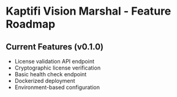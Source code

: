 # Kaptifi Vision Marshal - Feature Roadmap

## Current Features (v0.1.0)
- License validation API endpoint
- Cryptographic license verification
- Basic health check endpoint
- Dockerized deployment
- Environment-based configuration